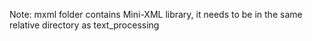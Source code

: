 Note:
mxml folder contains Mini-XML library, it needs to be in the same relative directory as text_processing